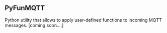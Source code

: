 ## PyFunMQTT

Python utility that allows to apply user-defined functions to incoming MQTT messages.
[coming soon....]

